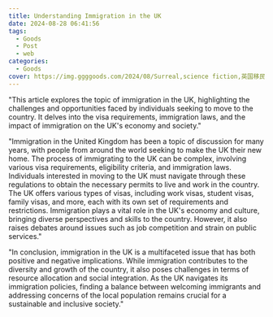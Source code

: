 ```yaml
---
title: Understanding Immigration in the UK
date: 2024-08-28 06:41:56
tags:
  - Goods
  - Post
  - web
categories:
  - Goods
cover: https://img.ggggoods.com/2024/08/Surreal,science fiction,英国移民,British Immigration,technology,tech,diagrams,renderings,colors_20240830_00001_.png
---
```


"This article explores the topic of immigration in the UK, highlighting the challenges and opportunities faced by individuals seeking to move to the country. It delves into the visa requirements, immigration laws, and the impact of immigration on the UK's economy and society."

"Immigration in the United Kingdom has been a topic of discussion for many years, with people from around the world seeking to make the UK their new home. The process of immigrating to the UK can be complex, involving various visa requirements, eligibility criteria, and immigration laws. Individuals interested in moving to the UK must navigate through these regulations to obtain the necessary permits to live and work in the country. The UK offers various types of visas, including work visas, student visas, family visas, and more, each with its own set of requirements and restrictions. Immigration plays a vital role in the UK's economy and culture, bringing diverse perspectives and skills to the country. However, it also raises debates around issues such as job competition and strain on public services."

"In conclusion, immigration in the UK is a multifaceted issue that has both positive and negative implications. While immigration contributes to the diversity and growth of the country, it also poses challenges in terms of resource allocation and social integration. As the UK navigates its immigration policies, finding a balance between welcoming immigrants and addressing concerns of the local population remains crucial for a sustainable and inclusive society."
